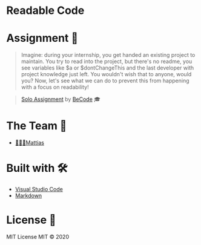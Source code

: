# Readable Code

# Assignment 📝

> Imagine: during your internship, you get handed an existing project to maintain.
> You try to read into the project, but there's no readme, you see variables like $a or $dontChangeThis and the last developer with project knowledge just left.
> You wouldn't wish that to anyone, would you? Now, let's see what we can do to prevent this from happening with a focus on readability!

> [Solo Assignment](https://github.com/becodeorg/gnt-yu-3-21/tree/master/Workshops/2.Refactoring-PHP) by [BeCode](https://becode.org/) 🎓

# The Team 👥

- [👨🏼‍💻Mattias](https://github.com/WiseCoding/)

# Built with 🛠

- [Visual Studio Code](https://code.visualstudio.com/)
- [Markdown](https://www.markdownguide.org/)

# License 📎

MIT License
MIT © 2020
